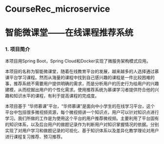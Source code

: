 # CourseRec_microservice
智能微课堂——在线课程推荐系统
===========================
### 1.	项目简介
本项目用Spring Boot，Spring Cloud和Docker实现了微服务架构模式应用。

本项目的名称为智能微课堂，随着在线教育平台的发展，越来越多的人选择通过慕课平台学习课程。然而从海量的课程中找到自己感兴趣的课程是一件比较困难的事，推荐系统不需要用户提供明确的需求，而是分析用户的历史行为给用户的兴趣建模，从而挖掘出用户的个性化需求。使用推荐系统为慕课学习者提供符合他的兴趣和知识水平的课程，有利于提高课程的完成度。

本项目基于 “华师慕课”平台，“华师慕课”是面向中小学生的在线学习平台，这个平台中包括很多微视频资源，每个微视频讲一个知识点，用户可以针对知识点进行学习。我们所做的工作是为使用这个平台的用户推荐微视频。主要利用了平台固有的知识体系，以及后台用户的做题记录作为判断用户对知识掌握情况的依据。分别实现了对用户学习和做题记录的可视化、基于知识体系以及差异化教学理论对用户进行课程复习推荐、预习推荐。

